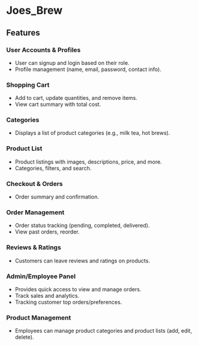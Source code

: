 # Joes_Brew

## Features

### User Accounts & Profiles
- User can signup and login based on their role.
- Profile management (name, email, password, contact info).

### Shopping Cart
- Add to cart, update quantities, and remove items.
- View cart summary with total cost.

### Categories
- Displays a list of product categories (e.g., milk tea, hot brews).

### Product List
- Product listings with images, descriptions, price, and more.
- Categories, filters, and search.

### Checkout & Orders
- Order summary and confirmation.

### Order Management
- Order status tracking (pending, completed, delivered).
- View past orders, reorder.

### Reviews & Ratings
- Customers can leave reviews and ratings on products.

### Admin/Employee Panel
- Provides quick access to view and manage orders.
- Track sales and analytics.
- Tracking customer top orders/preferences.

### Product Management
- Employees can manage product categories and product lists (add, edit, delete).
